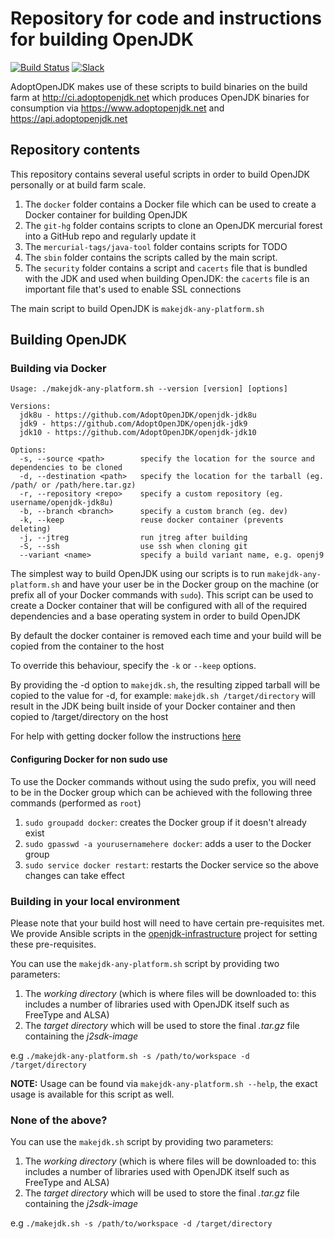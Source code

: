 # Repository for code and instructions for building OpenJDK

[![Build Status](https://travis-ci.org/AdoptOpenJDK/openjdk-build.svg?branch=master)](https://travis-ci.org/AdoptOpenJDK/openjdk-build) [![Slack](https://slackin-jmnmplfpdu.now.sh/badge.svg)](https://slackin-jmnmplfpdu.now.sh/)

AdoptOpenJDK makes use of these scripts to build binaries on the build farm at http://ci.adoptopenjdk.net which produces OpenJDK binaries for consumption via 
https://www.adoptopenjdk.net and https://api.adoptopenjdk.net

## Repository contents

This repository contains several useful scripts in order to build OpenJDK personally or at build farm scale.

1. The `docker` folder contains a Docker file which can be used to create a Docker container for building OpenJDK
2. The `git-hg` folder contains scripts to clone an OpenJDK  mercurial forest into a GitHub repo and regularly update it
3. The `mercurial-tags/java-tool` folder contains scripts for TODO
4. The `sbin` folder contains the scripts called by the main script.
5. The `security` folder contains a script and `cacerts` file that is bundled with the JDK and used when building OpenJDK: the `cacerts` file is an important 
file that's used to enable SSL connections

The main script to build OpenJDK is `makejdk-any-platform.sh`

## Building OpenJDK

### Building via Docker

```
Usage: ./makejdk-any-platform.sh --version [version] [options]

Versions:
  jdk8u - https://github.com/AdoptOpenJDK/openjdk-jdk8u
  jdk9 - https://github.com/AdoptOpenJDK/openjdk-jdk9
  jdk10 - https://github.com/AdoptOpenJDK/openjdk-jdk10

Options:
  -s, --source <path>        specify the location for the source and dependencies to be cloned
  -d, --destination <path>   specify the location for the tarball (eg. /path/ or /path/here.tar.gz)
  -r, --repository <repo>    specify a custom repository (eg. username/openjdk-jdk8u)
  -b, --branch <branch>      specify a custom branch (eg. dev)
  -k, --keep                 reuse docker container (prevents deleting)
  -j, --jtreg                run jtreg after building
  -S, --ssh                  use ssh when cloning git
  --variant <name>           specify a build variant name, e.g. openj9
```

The simplest way to build OpenJDK using our scripts is to run `makejdk-any-platform.sh` and have your user be in the Docker group on the machine 
(or prefix all of your Docker commands with `sudo`). This script can be used to create a Docker container that will be configured with all of the required 
dependencies and a base operating system in order to build OpenJDK

By default the docker container is removed each time and your build will be copied from the container to the host

To override this behaviour, specify the `-k` or `--keep` options.

By providing the -d option to `makejdk.sh`, the resulting zipped tarball will be copied to the value for -d, for example:
`makejdk.sh /target/directory` will result in the JDK being built inside of your Docker container and then copied to /target/directory on the host

For help with getting docker follow the instructions [here](https://docs.docker.com/engine/installation/)

#### Configuring Docker for non sudo use

To use the Docker commands without using the sudo prefix, you will need to be in the Docker group which can be achieved with the following three commands 
(performed as `root`)

1. `sudo groupadd docker`: creates the Docker group if it doesn't already exist
2. `sudo gpasswd -a yourusernamehere docker`: adds a user to the Docker group
3. `sudo service docker restart`: restarts the Docker service so the above changes can take effect


### Building in your local environment

Please note that your build host will need to have certain pre-requisites met.  We provide Ansible scripts in the 
[openjdk-infrastructure](https://www.github.com/AdoptOpenJDK/openjdk-infrastructure) project for setting these pre-requisites.

You can use the `makejdk-any-platform.sh` script by providing two parameters: 

1. The _working directory_ (which is where files will be downloaded to: this includes a number of libraries used with OpenJDK itself such as FreeType and ALSA)
1. The _target directory_ which will be used to store the final _.tar.gz_ file containing the _j2sdk-image_

e.g `./makejdk-any-platform.sh -s /path/to/workspace -d /target/directory`

**NOTE:** Usage can be found via `makejdk-any-platform.sh --help`, the exact usage is available for this script as well.

### None of the above?

You can use the `makejdk.sh` script by providing two parameters:

1. The _working directory_ (which is where files will be downloaded to: this includes a number of libraries used with OpenJDK itself such as FreeType and ALSA)
1. The _target directory_ which will be used to store the final _.tar.gz_ file containing the _j2sdk-image_

e.g `./makejdk.sh -s /path/to/workspace -d /target/directory`

